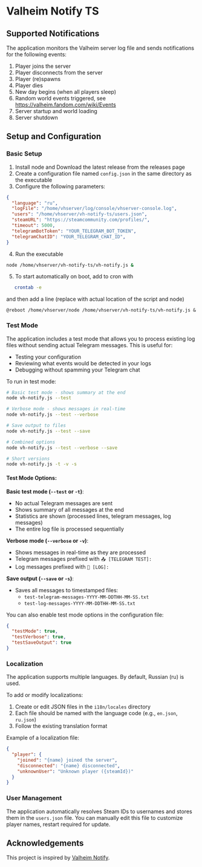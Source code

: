 # Valheim Notify TS

## Supported Notifications

The application monitors the Valheim server log file and sends notifications for the following events:

1. Player joins the server
2. Player disconnects from the server
3. Player (re)spawns
4. Player dies
5. New day begins (when all players sleep)
6. Random world events triggered, see https://valheim.fandom.com/wiki/Events
7. Server startup and world loading
8. Server shutdown

## Setup and Configuration

### Basic Setup

1. Install node and Download the latest release from the releases page
2. Create a configuration file named `config.json` in the same directory as the executable
3. Configure the following parameters:

```json
{
  "language": "ru",
  "logFile": "/home/vhserver/log/console/vhserver-console.log",
  "users": "/home/vhserver/vh-notify-ts/users.json",
  "steamURL": "https://steamcommunity.com/profiles/",
  "timeout": 5000,
  "telegramBotToken": "YOUR_TELEGRAM_BOT_TOKEN",
  "telegramChatID": "YOUR_TELEGRAM_CHAT_ID",
}
```

4. Run the executable
```bash
node /home/vhserver/vh-notify-ts/vh-notify.js &
```
5. To start automatically on boot, add to cron with
```bash 
   crontab -e
```
and then add a line (replace with actual location of the script and node) 

```
@reboot /home/vhserver/node /home/vhserver/vh-notify-ts/vh-notify.js &
```

### Test Mode

The application includes a test mode that allows you to process existing log files without sending actual Telegram messages. This is useful for:
- Testing your configuration
- Reviewing what events would be detected in your logs
- Debugging without spamming your Telegram chat

To run in test mode:
```bash
# Basic test mode - shows summary at the end
node vh-notify.js --test

# Verbose mode - shows messages in real-time
node vh-notify.js --test --verbose

# Save output to files
node vh-notify.js --test --save

# Combined options
node vh-notify.js --test --verbose --save

# Short versions
node vh-notify.js -t -v -s
```

#### Test Mode Options:

**Basic test mode (`--test` or `-t`)**:
- No actual Telegram messages are sent
- Shows summary of all messages at the end
- Statistics are shown (processed lines, telegram messages, log messages)
- The entire log file is processed sequentially

**Verbose mode (`--verbose` or `-v`)**:
- Shows messages in real-time as they are processed
- Telegram messages prefixed with `📤 [TELEGRAM TEST]:`
- Log messages prefixed with `💬 [LOG]:`

**Save output (`--save` or `-s`)**:
- Saves all messages to timestamped files:
  - `test-telegram-messages-YYYY-MM-DDTHH-MM-SS.txt`
  - `test-log-messages-YYYY-MM-DDTHH-MM-SS.txt`

You can also enable test mode options in the configuration file:
```json
{
  "testMode": true,
  "testVerbose": true,
  "testSaveOutput": true
}
```

### Localization

The application supports multiple languages. By default, Russian (ru) is used.

To add or modify localizations:
1. Create or edit JSON files in the `i18n/locales` directory
2. Each file should be named with the language code (e.g., `en.json`, `ru.json`)
3. Follow the existing translation format

Example of a localization file:
```json
{
  "player": {
    "joined": "{name} joined the server",
    "disconnected": "{name} disconnected",
    "unknownUser": "Unknown player ({steamId})"
  }
}
```

### User Management

The application automatically resolves Steam IDs to usernames and stores them in the `users.json` file. You can manually edit this file to customize player names, restart required for update.

## Acknowledgements

This project is inspired by [Valheim Notify](https://github.com/Whiskey24/valheim-notify/tree/main).
